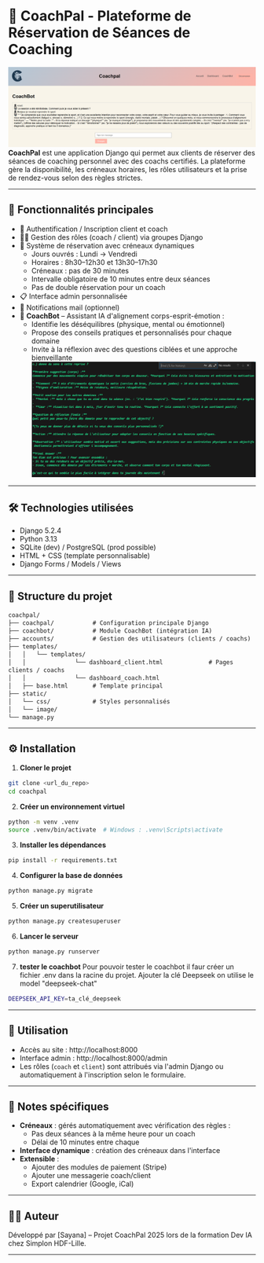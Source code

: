 # 🧭 CoachPal - Plateforme de Réservation de Séances de Coaching
![coachbot](./images/img2.png)
**CoachPal** est une application Django qui permet aux clients de réserver des séances de coaching personnel avec des coachs certifiés. La plateforme gère la disponibilité, les créneaux horaires, les rôles utilisateurs et la prise de rendez-vous selon des règles strictes.

---

## 🚀 Fonctionnalités principales

- 🔐 Authentification / Inscription client et coach
- 🧑‍🏫 Gestion des rôles (coach / client) via groupes Django
- 📅 Système de réservation avec créneaux dynamiques
  - Jours ouvrés : Lundi → Vendredi
  - Horaires : 8h30–12h30 et 13h30–17h30
  - Créneaux : pas de 30 minutes
  - Intervalle obligatoire de 10 minutes entre deux séances
  - Pas de double réservation pour un coach
- 📋 Interface admin personnalisée
- 📧 Notifications mail (optionnel)
- 🤖 **CoachBot** – Assistant IA d'alignement corps-esprit-émotion :
  - Identifie les déséquilibres (physique, mental ou émotionnel)
  - Propose des conseils pratiques et personnalisés pour chaque domaine
  - Invite à la réflexion avec des questions ciblées et une approche bienveillante
![coachbot](./images/img.png)
---

## 🛠️ Technologies utilisées

- Django 5.2.4
- Python 3.13
- SQLite (dev) / PostgreSQL (prod possible)
- HTML + CSS (template personnalisable)
- Django Forms / Models / Views

---
## 🧱 Structure du projet

```
coachpal/
├── coachpal/           # Configuration principale Django
├── coachbot/           # Module CoachBot (intégration IA)
├── accounts/           # Gestion des utilisateurs (clients / coachs)
├── templates/
│   │   └── templates/  
│   │              └── dashboard_client.html             # Pages clients / coachs
│   │              └── dashboard_coach.html 
│   ├── base.html       # Template principal
├── static/
│   └── css/            # Styles personnalisés
│   └── image/
└── manage.py
```

---

## ⚙️ Installation

1. **Cloner le projet**

```bash
git clone <url_du_repo>
cd coachpal
```

2. **Créer un environnement virtuel**

```bash
python -m venv .venv
source .venv/bin/activate  # Windows : .venv\Scripts\activate
```

3. **Installer les dépendances**

```bash
pip install -r requirements.txt
```

4. **Configurer la base de données**

```bash
python manage.py migrate
```

5. **Créer un superutilisateur**

```bash
python manage.py createsuperuser
```

6. **Lancer le serveur**

```bash
python manage.py runserver
```
7. **tester le coachbot**
Pour pouvoir tester le coachbot il faur créer un fichier .env dans la racine
du projet. Ajouter la clé Deepseek on utilise le model "deepseek-chat"
```bash
DEEPSEEK_API_KEY=ta_clé_deepseek
```
---

## 🧪 Utilisation

- Accès au site : http://localhost:8000
- Interface admin : http://localhost:8000/admin
- Les rôles (`coach` et `client`) sont attribués via l'admin Django ou automatiquement à l'inscription selon le formulaire.

---

## 📌 Notes spécifiques

- **Créneaux** : gérés automatiquement avec vérification des règles :
  - Pas deux séances à la même heure pour un coach
  - Délai de 10 minutes entre chaque
- **Interface dynamique** : création des créneaux dans l'interface
- **Extensible** :
  - Ajouter des modules de paiement (Stripe)
  - Ajouter une messagerie coach/client
  - Export calendrier (Google, iCal)

---

## 🧑‍💻 Auteur

Développé par [Sayana] – Projet CoachPal 2025 lors de la formation Dev IA chez Simplon HDF-Lille.

---
